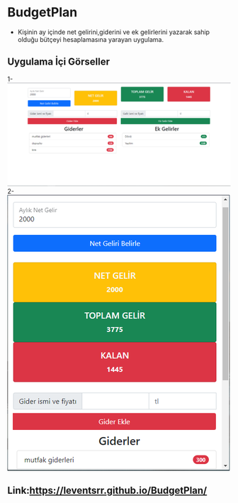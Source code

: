 # BudgetPlan
* Kişinin ay içinde net gelirini,giderini ve ek gelirlerini yazarak sahip olduğu bütçeyi hesaplamasına yarayan uygulama.
## Uygulama İçi Görseller
1- ![uygulama içi görsel](https://github.com/leventsrr/BudgetPlan/blob/main/ekran1.PNG)
2- ![uygulama içi görsel](https://github.com/leventsrr/BudgetPlan/blob/main/ekran2.PNG)
## Link:https://leventsrr.github.io/BudgetPlan/
